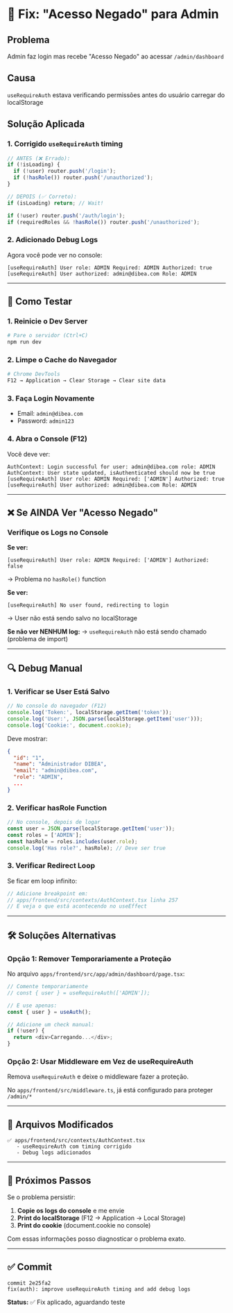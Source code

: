 # 🔧 Fix: "Acesso Negado" para Admin

## Problema
Admin faz login mas recebe "Acesso Negado" ao acessar `/admin/dashboard`

## Causa
`useRequireAuth` estava verificando permissões antes do usuário carregar do localStorage

## Solução Aplicada

### 1. Corrigido `useRequireAuth` timing
```typescript
// ANTES (❌ Errado):
if (!isLoading) {
  if (!user) router.push('/login');
  if (!hasRole()) router.push('/unauthorized');
}

// DEPOIS (✅ Correto):
if (isLoading) return; // Wait!

if (!user) router.push('/auth/login');
if (requiredRoles && !hasRole()) router.push('/unauthorized');
```

### 2. Adicionado Debug Logs
Agora você pode ver no console:
```
[useRequireAuth] User role: ADMIN Required: ADMIN Authorized: true
[useRequireAuth] User authorized: admin@dibea.com Role: ADMIN
```

---

## 🧪 Como Testar

### 1. Reinicie o Dev Server
```bash
# Pare o servidor (Ctrl+C)
npm run dev
```

### 2. Limpe o Cache do Navegador
```bash
# Chrome DevTools
F12 → Application → Clear Storage → Clear site data
```

### 3. Faça Login Novamente
- Email: `admin@dibea.com`
- Password: `admin123`

### 4. Abra o Console (F12)
Você deve ver:
```
AuthContext: Login successful for user: admin@dibea.com role: ADMIN
AuthContext: User state updated, isAuthenticated should now be true
[useRequireAuth] User role: ADMIN Required: ['ADMIN'] Authorized: true
[useRequireAuth] User authorized: admin@dibea.com Role: ADMIN
```

---

## ❌ Se AINDA Ver "Acesso Negado"

### Verifique os Logs no Console

**Se ver:**
```
[useRequireAuth] User role: ADMIN Required: ['ADMIN'] Authorized: false
```
→ Problema no `hasRole()` function

**Se ver:**
```
[useRequireAuth] No user found, redirecting to login
```
→ User não está sendo salvo no localStorage

**Se não ver NENHUM log:**
→ `useRequireAuth` não está sendo chamado (problema de import)

---

## 🔍 Debug Manual

### 1. Verificar se User Está Salvo
```javascript
// No console do navegador (F12)
console.log('Token:', localStorage.getItem('token'));
console.log('User:', JSON.parse(localStorage.getItem('user')));
console.log('Cookie:', document.cookie);
```

Deve mostrar:
```json
{
  "id": "1",
  "name": "Administrador DIBEA",
  "email": "admin@dibea.com",
  "role": "ADMIN",
  ...
}
```

### 2. Verificar hasRole Function
```javascript
// No console, depois de logar
const user = JSON.parse(localStorage.getItem('user'));
const roles = ['ADMIN'];
const hasRole = roles.includes(user.role);
console.log('Has role?', hasRole); // Deve ser true
```

### 3. Verificar Redirect Loop
Se ficar em loop infinito:
```javascript
// Adicione breakpoint em:
// apps/frontend/src/contexts/AuthContext.tsx linha 257
// E veja o que está acontecendo no useEffect
```

---

## 🛠️ Soluções Alternativas

### Opção 1: Remover Temporariamente a Proteção
No arquivo `apps/frontend/src/app/admin/dashboard/page.tsx`:

```typescript
// Comente temporariamente
// const { user } = useRequireAuth(['ADMIN']);

// E use apenas:
const { user } = useAuth();

// Adicione um check manual:
if (!user) {
  return <div>Carregando...</div>;
}
```

### Opção 2: Usar Middleware em Vez de useRequireAuth
Remova `useRequireAuth` e deixe o middleware fazer a proteção.

No `apps/frontend/src/middleware.ts`, já está configurado para proteger `/admin/*`

---

## 📝 Arquivos Modificados

```
✅ apps/frontend/src/contexts/AuthContext.tsx
   - useRequireAuth com timing corrigido
   - Debug logs adicionados
```

---

## 🎯 Próximos Passos

Se o problema persistir:

1. **Copie os logs do console** e me envie
2. **Print do localStorage** (F12 → Application → Local Storage)
3. **Print do cookie** (document.cookie no console)

Com essas informações posso diagnosticar o problema exato.

---

## ✅ Commit
```
commit 2e25fa2
fix(auth): improve useRequireAuth timing and add debug logs
```

**Status:** ✅ Fix aplicado, aguardando teste
